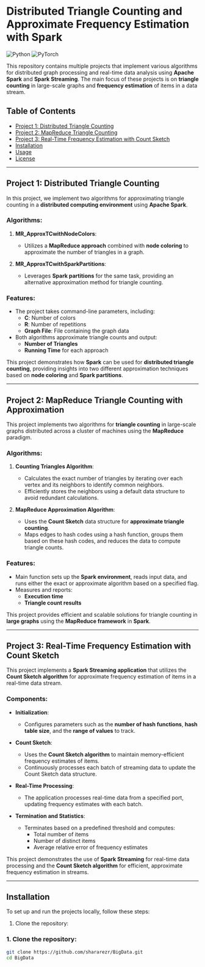 # Distributed Triangle Counting and Approximate Frequency Estimation with Spark

![Python](https://img.shields.io/badge/language-python-blue.svg)
![PyTorch](https://img.shields.io/badge/framework-PyTorch-orange.svg)

This repository contains multiple projects that implement various algorithms for distributed graph processing and real-time data analysis using **Apache Spark** and **Spark Streaming**. The main focus of these projects is on **triangle counting** in large-scale graphs and **frequency estimation** of items in a data stream.

## Table of Contents
- [Project 1: Distributed Triangle Counting](#project-1-distributed-triangle-counting)
- [Project 2: MapReduce Triangle Counting](#project-2-mapreduce-triangle-counting)
- [Project 3: Real-Time Frequency Estimation with Count Sketch](#project-3-real-time-frequency-estimation-with-count-sketch)
- [Installation](#installation)
- [Usage](#usage)
- [License](#license)

---

## Project 1: Distributed Triangle Counting

In this project, we implement two algorithms for approximating triangle counting in a **distributed computing environment** using **Apache Spark**.

### Algorithms:
1. **MR_ApproxTCwithNodeColors**: 
   - Utilizes a **MapReduce approach** combined with **node coloring** to approximate the number of triangles in a graph.
   
2. **MR_ApproxTCwithSparkPartitions**: 
   - Leverages **Spark partitions** for the same task, providing an alternative approximation method for triangle counting.

### Features:
- The project takes command-line parameters, including:
  - **C**: Number of colors
  - **R**: Number of repetitions
  - **Graph File**: File containing the graph data
- Both algorithms approximate triangle counts and output:
  - **Number of Triangles**
  - **Running Time** for each approach

This project demonstrates how **Spark** can be used for **distributed triangle counting**, providing insights into two different approximation techniques based on **node coloring** and **Spark partitions**.

---

## Project 2: MapReduce Triangle Counting with Approximation

This project implements two algorithms for **triangle counting** in large-scale graphs distributed across a cluster of machines using the **MapReduce** paradigm.

### Algorithms:
1. **Counting Triangles Algorithm**:
   - Calculates the exact number of triangles by iterating over each vertex and its neighbors to identify common neighbors.
   - Efficiently stores the neighbors using a default data structure to avoid redundant calculations.
   
2. **MapReduce Approximation Algorithm**:
   - Uses the **Count Sketch** data structure for **approximate triangle counting**.
   - Maps edges to hash codes using a hash function, groups them based on these hash codes, and reduces the data to compute triangle counts.

### Features:
- Main function sets up the **Spark environment**, reads input data, and runs either the exact or approximate algorithm based on a specified flag.
- Measures and reports:
  - **Execution time**
  - **Triangle count results**

This project provides efficient and scalable solutions for triangle counting in **large graphs** using the **MapReduce framework** in **Spark**.

---

## Project 3: Real-Time Frequency Estimation with Count Sketch

This project implements a **Spark Streaming application** that utilizes the **Count Sketch algorithm** for approximate frequency estimation of items in a real-time data stream.

### Components:
- **Initialization**:
  - Configures parameters such as the **number of hash functions**, **hash table size**, and the **range of values** to track.
  
- **Count Sketch**:
  - Uses the **Count Sketch algorithm** to maintain memory-efficient frequency estimates of items.
  - Continuously processes each batch of streaming data to update the Count Sketch data structure.

- **Real-Time Processing**:
  - The application processes real-time data from a specified port, updating frequency estimates with each batch.
  
- **Termination and Statistics**:
  - Terminates based on a predefined threshold and computes:
    - Total number of items
    - Number of distinct items
    - Average relative error of frequency estimates

This project demonstrates the use of **Spark Streaming** for real-time data processing and the **Count Sketch algorithm** for efficient, approximate frequency estimation in streams.

---

## Installation

To set up and run the projects locally, follow these steps:

1. Clone the repository:

### 1. Clone the repository:

   ```bash
   git clone https://github.com/shararezr/BigData.git
   cd BigData

